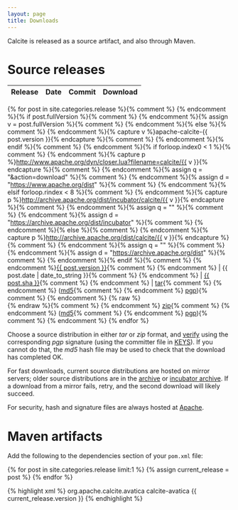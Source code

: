```yaml
---
layout: page
title: Downloads
---
```


<!--
{% comment %}
Licensed to the Apache Software Foundation (ASF) under one or more
contributor license agreements.  See the NOTICE file distributed with
this work for additional information regarding copyright ownership.
The ASF licenses this file to you under the Apache License, Version 2.0
(the "License"); you may not use this file except in compliance with
the License.  You may obtain a copy of the License at

http://www.apache.org/licenses/LICENSE-2.0

Unless required by applicable law or agreed to in writing, software
distributed under the License is distributed on an "AS IS" BASIS,
WITHOUT WARRANTIES OR CONDITIONS OF ANY KIND, either express or implied.
See the License for the specific language governing permissions and
limitations under the License.
{% endcomment %}
-->

Calcite is released as a source artifact, and also through Maven.

# Source releases

Release          | Date       | Commit   | Download
:--------------- | :--------- | :------- | :-------
{% for post in site.categories.release %}{% comment %}
{% endcomment %}{% if post.fullVersion %}{% comment %}
{% endcomment %}{% assign v = post.fullVersion %}{% comment %}
{% endcomment %}{% else %}{% comment %}
{% endcomment %}{% capture v %}apache-calcite-{{ post.version }}{% endcapture %}{% comment %}
{% endcomment %}{% endif %}{% comment %}
{% endcomment %}{% if forloop.index0 < 1 %}{% comment %}
{% endcomment %}{% capture p %}http://www.apache.org/dyn/closer.lua?filename=calcite/{{ v }}{% endcapture %}{% comment %}
{% endcomment %}{% assign q = "&action=download" %}{% comment %}
{% endcomment %}{% assign d = "https://www.apache.org/dist" %}{% comment %}
{% endcomment %}{% elsif forloop.rindex < 8 %}{% comment %}
{% endcomment %}{% capture p %}http://archive.apache.org/dist/incubator/calcite/{{ v }}{% endcapture %}{% comment %}
{% endcomment %}{% assign q = "" %}{% comment %}
{% endcomment %}{% assign d = "https://archive.apache.org/dist/incubator" %}{% comment %}
{% endcomment %}{% else %}{% comment %}
{% endcomment %}{% capture p %}http://archive.apache.org/dist/calcite/{{ v }}{% endcapture %}{% comment %}
{% endcomment %}{% assign q = "" %}{% comment %}
{% endcomment %}{% assign d = "https://archive.apache.org/dist" %}{% comment %}
{% endcomment %}{% endif %}{% comment %}
{% endcomment %}<a href="{{ site.baseurl }}/docs/history.html#{{ post.tag }}">{{ post.version }}</a>{% comment %}
{% endcomment %} | {{ post.date | date_to_string }}{% comment %}
{% endcomment %} | <a href="https://github.com/apache/calcite/commit/{{ post.sha }}">{{ post.sha }}</a>{% comment %}
{% endcomment %} | <a href="{{ p }}/{{ v }}-src.tar.gz{{ q }}">tar</a>{% comment %}
{% endcomment %} (<a href="{{ d }}/calcite/{{ v }}/{{ v }}-src.tar.gz.md5">md5</a>{% comment %}
{% endcomment %} <a href="{{ d }}/calcite/{{ v }}/{{ v }}-src.tar.gz.asc">pgp</a>){% comment %}
{% endcomment %} {% raw %}<br>{% endraw %}{% comment %}
{% endcomment %} <a href="{{ p }}/{{ v }}-src.zip{{ q }}">zip</a>{% comment %}
{% endcomment %} (<a href="{{ d }}/calcite/{{ v }}/{{ v }}-src.zip.md5">md5</a>{% comment %}
{% endcomment %} <a href="{{ d }}/calcite/{{ v }}/{{ v }}-src.zip.asc">pgp</a>){% comment %}
{% endcomment %}
{% endfor %}

Choose a source distribution in either *tar* or *zip* format,
and [verify](http://www.apache.org/dyn/closer.cgi#verify)
using the corresponding *pgp* signature (using the committer file in
[KEYS](http://www.apache.org/dist/calcite/KEYS)).
If you cannot do that, the *md5* hash file may be used to check that the
download has completed OK.

For fast downloads, current source distributions are hosted on mirror servers;
older source distributions are in the
[archive](http://archive.apache.org/dist/calcite/)
or [incubator archive](http://archive.apache.org/dist/incubator/calcite/).
If a download from a mirror fails, retry, and the second download will likely
succeed.

For security, hash and signature files are always hosted at
[Apache](https://www.apache.org/dist).

# Maven artifacts

Add the following to the dependencies section of your `pom.xml` file:

{% for post in site.categories.release limit:1 %}
{% assign current_release = post %}
{% endfor %}

{% highlight xml %}
<dependencies>
  <dependency>
    <groupId>org.apache.calcite.avatica</groupId>
    <artifactId>calcite-avatica</artifactId>
    <version>{{ current_release.version }}</version>
  </dependency>
</dependencies>
{% endhighlight %}
